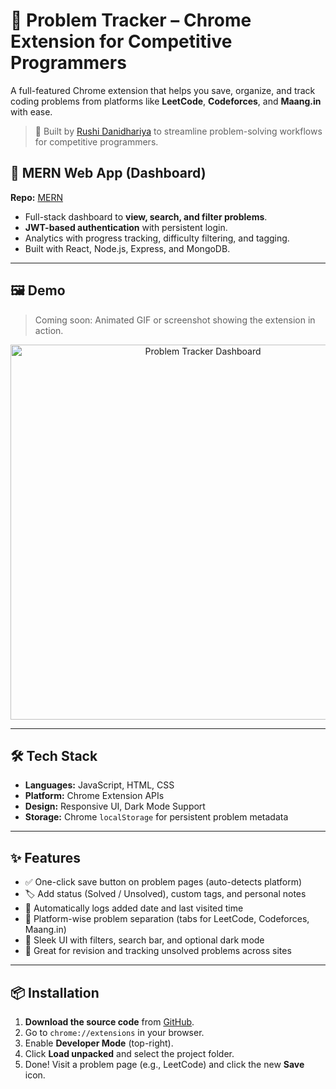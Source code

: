 # 🚀 Problem Tracker – Chrome Extension for Competitive Programmers

A full-featured Chrome extension that helps you save, organize, and track coding problems from platforms like **LeetCode**, **Codeforces**, and **Maang.in** with ease.

> 📌 Built by [Rushi Danidhariya](https://github.com/Rushi-web446) to streamline problem-solving workflows for competitive programmers.


## 🔹  MERN Web App (Dashboard)  
**Repo:** [MERN](https://github.com/Rushi-web446/MERN)  

- Full-stack dashboard to **view, search, and filter problems**.  
- **JWT-based authentication** with persistent login.  
- Analytics with progress tracking, difficulty filtering, and tagging.  
- Built with React, Node.js, Express, and MongoDB.  



---

## 🖼️ Demo

> Coming soon: Animated GIF or screenshot showing the extension in action.

<!-- Replace below with your own screenshots -->
<p align="center">
  <img src="screenshots/dashboard.png" alt="Problem Tracker Dashboard" width="600"/>
</p>

---

## 🛠 Tech Stack

- **Languages:** JavaScript, HTML, CSS
- **Platform:** Chrome Extension APIs
- **Design:** Responsive UI, Dark Mode Support
- **Storage:** Chrome `localStorage` for persistent problem metadata

---

## ✨ Features

- ✅ One-click save button on problem pages (auto-detects platform)
- 🏷️ Add status (Solved / Unsolved), custom tags, and personal notes
- 🧾 Automatically logs added date and last visited time
- 🧩 Platform-wise problem separation (tabs for LeetCode, Codeforces, Maang.in)
- 🎨 Sleek UI with filters, search bar, and optional dark mode
- 🧠 Great for revision and tracking unsolved problems across sites

---

## 📦 Installation

1. **Download the source code** from [GitHub](https://github.com/Rushi-web446/My_Crome_Extention).
2. Go to `chrome://extensions` in your browser.
3. Enable **Developer Mode** (top-right).
4. Click **Load unpacked** and select the project folder.
5. Done! Visit a problem page (e.g., LeetCode) and click the new **Save** icon.


